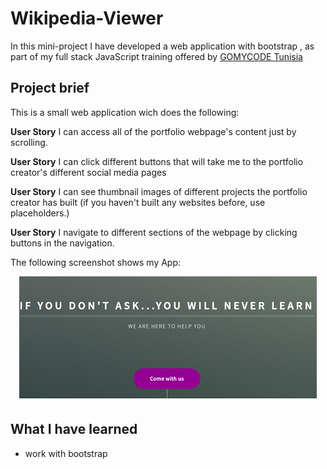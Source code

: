 # Wikipedia-Viewer
In this mini-project I have developed a  web application with bootstrap , as part of my full stack JavaScript training offered by [GOMYCODE Tunisia](https://www.gomycode.tn)
## Project brief
This is a small web application wich does the following:

<strong>User Story</strong> I can access all of the portfolio webpage's content just by scrolling.

<strong>User Story</strong>  I can click different buttons that will take me to the portfolio creator's different social media pages

<strong>User Story</strong> I can see thumbnail images of different projects the portfolio creator has built (if you haven't built any websites before, use placeholders.)

<strong>User Story</strong> I navigate to different sections of the webpage by clicking buttons in the navigation.

The following screenshot shows my App:
<p align="center">
    <img src="images/m.png">
    

</p>

## What I have learned

* work with bootstrap